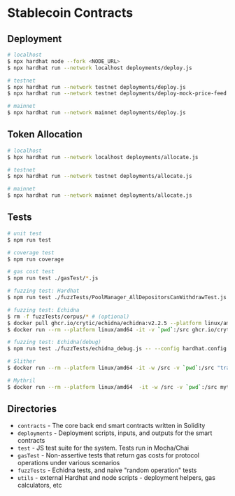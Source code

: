 # Stablecoin Contracts

## Deployment

```sh
# localhost
$ npx hardhat node --fork <NODE_URL>
$ npx hardhat run --network localhost deployments/deploy.js

# testnet
$ npx hardhat run --network testnet deployments/deploy.js
$ npx hardhat run --network testnet deployments/deploy-mock-price-feed.js

# mainnet
$ npx hardhat run --network mainnet deployments/deploy.js
```

## Token Allocation

```sh
# localhost
$ hpx hardhat run --network localhost deployments/allocate.js

# testnet
$ npx hardhat run --network testnet deployments/allocate.js

# mainnet
$ npx hardhat run --network mainnet deployments/allocate.js
```

## Tests

```sh
# unit test
$ npm run test

# coverage test
$ npm run coverage

# gas cost test
$ npm run test ./gasTest/*.js

# fuzzing test: Hardhat
$ npm run test ./fuzzTests/PoolManager_AllDepositorsCanWithdrawTest.js

# fuzzing test: Echidna
$ rm -f fuzzTests/corpus/* # (optional)
$ docker pull ghcr.io/crytic/echidna/echidna:v2.2.5 --platform linux/amd64
$ docker run --rm --platform linux/amd64 -it -v `pwd`:/src ghcr.io/crytic/echidna/echidna bash -c "solc-select install 0.7.6 && solc-select use 0.7.6 && echidna /src/contracts/TestContracts/EchidnaTester.sol --config /src/fuzzTests/echidna_config.yaml --corpus-dir 'src/fuzzTests/corpus'"

# fuzzing test: Echidna(debug)
$ npm run test ./fuzzTests/echidna_debug.js -- --config hardhat.config.echidna.js

# Slither
$ docker run --rm --platform linux/amd64 -it -w /src -v `pwd`:/src "trailofbits/eth-security-toolbox":nightly-20241209 bash -c "solc-select install 0.7.6 && solc-select use 0.7.6 && slither . --config-file slither.config.json --exclude-informational > slither.log 2>&1"

# Mythril
$ docker run --rm --platform linux/amd64  -it -w /src -v `pwd`:/src mythril/myth:0.24.8 scripts/mythril.sh
```

## Directories

- `contracts` - The core back end smart contracts written in Solidity
- `deployments` - Deployment scripts, inputs, and outputs for the smart contracts
- `test` - JS test suite for the system. Tests run in Mocha/Chai
- `gasTest` - Non-assertive tests that return gas costs for protocol operations under various scenarios
- `fuzzTests` - Echidna tests, and naive "random operation" tests
- `utils` - external Hardhat and node scripts - deployment helpers, gas calculators, etc
